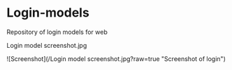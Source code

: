# Login-models
Repository of login models for web

Login model screenshot.jpg

![Screenshot](/Login model screenshot.jpg?raw=true "Screenshot of login")

